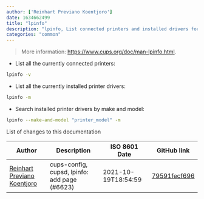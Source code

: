 ```yaml
---
author: ['Reinhart Previano Koentjoro']
date: 1634662499
title: "lpinfo"
description: "lpinfo, List connected printers and installed drivers for the CUPS print server."
categories: "common"
---
```

> More information: <https://www.cups.org/doc/man-lpinfo.html>.

- List all the currently connected printers:

```bash
lpinfo -v
```

- List all the currently installed printer drivers:

```bash
lpinfo -m
```

- Search installed printer drivers by make and model:

```bash
lpinfo --make-and-model "printer_model" -m
```
List of changes to this documentation


Author | Description | ISO 8601 Date | GitHub link
------|-----|-----|-----
[Reinhart Previano Koentjoro](mailto:reinhart_previano@yahoo.com) | cups-config, cupsd, lpinfo: add page (#6623) | 2021-10-19T18:54:59 | [79591fecf696](https://github.com/tldr-pages/tldr/commit/79591fecf696bb2c72db053431f3db6f62bf9231)

